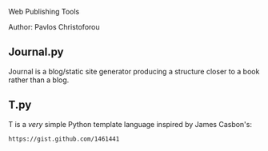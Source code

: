 Web Publishing Tools

Author: Pavlos Christoforou


## Journal.py

Journal is a blog/static site generator producing a structure closer
to a book rather than a blog.


## T.py

T is a *very* simple Python template language inspired by James Casbon's:

    https://gist.github.com/1461441


